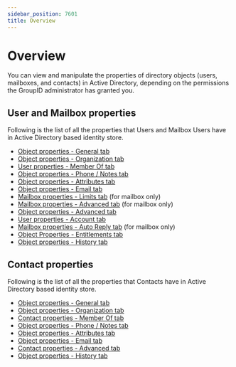 ```yaml
---
sidebar_position: 7601
title: Overview
---
```


# Overview

You can view and manipulate the properties of directory objects (users, mailboxes, and contacts) in Active Directory, depending on the permissions the GroupID administrator has granted you.

## User and Mailbox properties

Following is the list of all the properties that Users and Mailbox Users have in Active Directory based identity store.

* [Object properties - General tab](General "Object properties - General tab")
* [Object properties - Organization tab](Organization "Object properties - Organization tab")
* [User properties - Member Of tab](MemberOf "User properties - Member Of tab")
* [Object properties - Phone / Notes tab](PhoneNote "Object properties - Phone / Notes tab")
* [Object properties - Attributes tab](../../../Group/Properties/Attributes "Object properties - Attributes tab")
* [Object properties - Email tab](Email "Object properties - Email tab")
* [Mailbox properties - Limits tab](Mailbox/Limits "Mailbox properties - Limits tab") (for mailbox only)
* [Mailbox properties - Advanced tab](Mailbox/Advanced "Mailbox properties - Advanced tab") (for mailbox only)
* [Object properties - Advanced tab](Advanced "Object properties - Advanced tab")
* [User properties - Account tab](Account "User properties - Account tab")
* [Mailbox properties - Auto Reply tab](Mailbox/AutoReply "Mailbox properties - Auto Reply tab") (for mailbox only)
* [Object Properties - Entitlements tab](Entitlement "Object Properties - Entitlements tab")
* [Object properties - History tab](../../../Group/Properties/History "Object properties - History tab")

## Contact properties

Following is the list of all the properties that Contacts have in Active Directory based identity store.

* [Object properties - General tab](General "Object properties - General tab")
* [Object properties - Organization tab](Organization "Object properties - Organization tab")
* [Contact properties - Member Of tab](Contact/MemberOf "Contact properties - Member Of tab")
* [Object properties - Phone / Notes tab](PhoneNote "Object properties - Phone / Notes tab")
* [Object properties - Attributes tab](../../../Group/Properties/Attributes "Object properties - Attributes tab")
* [Object properties - Email tab](Email "Object properties - Email tab")
* [Contact properties - Advanced tab](Contact/Advanced "Contact properties - Advanced tab")
* [Object properties - History tab](../../../Group/Properties/History "Object properties - History tab")